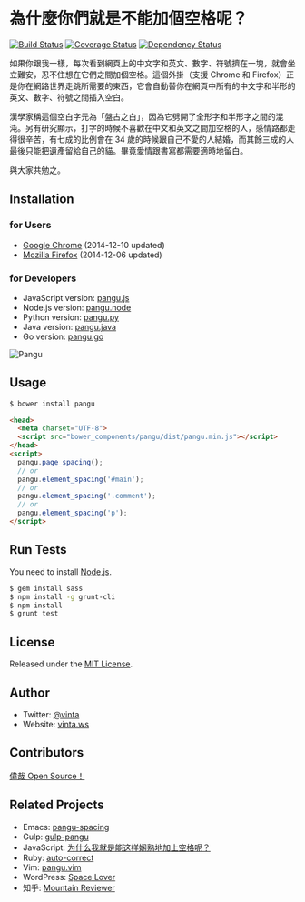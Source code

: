 # 為什麼你們就是不能加個空格呢？

[![Build Status](http://img.shields.io/travis/vinta/paranoid-auto-spacing.svg?style=flat-square)](https://travis-ci.org/vinta/paranoid-auto-spacing)
[![Coverage Status](http://img.shields.io/coveralls/vinta/paranoid-auto-spacing.svg?style=flat-square)](https://coveralls.io/r/vinta/paranoid-auto-spacing)
[![Dependency Status](http://img.shields.io/gemnasium/vinta/paranoid-auto-spacing.svg?style=flat-square)](https://gemnasium.com/vinta/paranoid-auto-spacing#development-dependencies)

如果你跟我一樣，每次看到網頁上的中文字和英文、數字、符號擠在一塊，就會坐立難安，忍不住想在它們之間加個空格。這個外掛（支援 Chrome 和 Firefox）正是你在網路世界走跳所需要的東西，它會自動替你在網頁中所有的中文字和半形的英文、數字、符號之間插入空白。

漢學家稱這個空白字元為「盤古之白」，因為它劈開了全形字和半形字之間的混沌。另有研究顯示，打字的時候不喜歡在中文和英文之間加空格的人，感情路都走得很辛苦，有七成的比例會在 34 歲的時候跟自己不愛的人結婚，而其餘三成的人最後只能把遺產留給自己的貓。畢竟愛情跟書寫都需要適時地留白。

與大家共勉之。

## Installation

### for Users

* [Google Chrome](https://chrome.google.com/webstore/detail/paphcfdffjnbcgkokihcdjliihicmbpd) (2014-12-10 updated)
* [Mozilla Firefox](https://github.com/vinta/paranoid-auto-spacing/raw/master/browser_extensions/firefox/paranoid-auto-spacing.user.js) (2014-12-06 updated)

### for Developers

* JavaScript version: [pangu.js](https://github.com/vinta/paranoid-auto-spacing/blob/master/src/pangu.js)
* Node.js version: [pangu.node](https://github.com/huei90/pangu.node)
* Python version: [pangu.py](https://github.com/vinta/pangu.py)
* Java version: [pangu.java](https://github.com/vinta/pangu.java)
* Go version: [pangu.go](https://github.com/mozillazg/pangu.go)

![Pangu](https://raw.github.com/vinta/paranoid-auto-spacing/master/browser_extensions/chrome/images/pangu_260.jpg)

## Usage

``` bash
$ bower install pangu
```

``` html
<head>
  <meta charset="UTF-8">
  <script src="bower_components/pangu/dist/pangu.min.js"></script>
</head>
<script>
  pangu.page_spacing();
  // or
  pangu.element_spacing('#main');
  // or
  pangu.element_spacing('.comment');
  // or
  pangu.element_spacing('p');
</script>
```

## Run Tests

You need to install [Node.js](http://vinta.ws/code/install-node-js-via-nvm.html).

``` bash
$ gem install sass
$ npm install -g grunt-cli
$ npm install
$ grunt test
```

## License

Released under the [MIT License](http://opensource.org/licenses/MIT).

## Author

* Twitter: [@vinta](https://twitter.com/vinta)
* Website: [vinta.ws](http://vinta.ws/)

## Contributors

[偉哉 Open Source！](https://github.com/vinta/paranoid-auto-spacing/graphs/contributors)

## Related Projects

* Emacs: [pangu-spacing](http://coldnew.github.io/blog/2013/05/20_5cbb7.html)
* Gulp: [gulp-pangu](https://github.com/7kfpun/gulp-pangu)
* JavaScript: [为什么我就是能这样娴熟地加上空格呢？](https://github.com/Dustland/daft-auto-spacing)
* Ruby: [auto-correct](https://github.com/huacnlee/auto-correct)
* Vim: [pangu.vim](https://github.com/hotoo/pangu.vim)
* WordPress: [Space Lover](https://wordpress.org/plugins/space-lover/)
* 知乎: [Mountain Reviewer](http://zhuanlan.zhihu.com/pointless/19744560)
